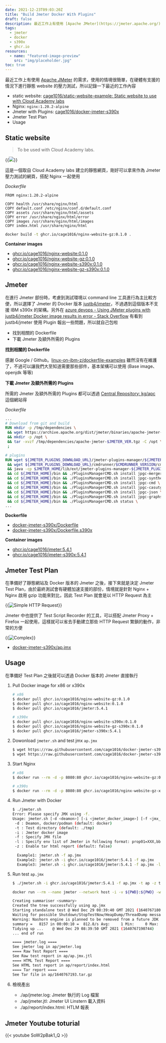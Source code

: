 ```yaml
---
date: 2021-12-23T09:03:20Z
title: "Build Jmeter Docker With Plugins"
draft: false
description: 最近工作上有使用 [Apache JMeter](https://jmeter.apache.org/) 的需求，使用的情境很簡單，在硬體有支援的情況下進行靜態 website 的壓力測試，所以記錄一下最近的工作內容
tags:
  - jmeter
  - docker
  - s390x
  - ghcr.io
resources:
  - name: "featured-image-preview"
    src: "img/placeholder.jpg" 
toc: true
---
```


<!--more-->

最近工作上有使用 [Apache JMeter](https://jmeter.apache.org/) 的需求，使用的情境很簡單，在硬體有支援的情況下進行靜態 website 的壓力測試，所以記錄一下最近的工作內容

- static website: [cage1016/static-website-example: Static website to use with Cloud Academy labs](https://github.com/cage1016/static-website-example)
- Nginx: `nginx:1.20.2-alpine`
- Jmeter with Plugins: [cage1016/docker-jmeter-s390x](https://github.com/cage1016/docker-jmeter-s390x)
- Jmeter Test Plan
- Usage

## Static website
> To be used with Cloud Academy labs.

{{<image src="./img/static_website.jpg">}}

這是一個取自 Cloud Academy labs 建立的靜態網頁，剛好可以拿來作為 Jmeter 壓力測試的網頁，搭配 Nginx 一起使用

_Dockerfile_

```dockefile
FROM nginx:1.20.2-alpine

COPY health /usr/share/nginx/html
COPY default.conf /etc/nginx/conf.d/default.conf
COPY assets /usr/share/nginx/html/assets
COPY error /usr/share/nginx/html/error
COPY images /usr/share/nginx/html/images
COPY index.html /usr/share/nginx/html
```

```sh
docker build -t ghcr.io/cage1016/nginx-website-gz:0.1.0 .
```

**Container images**

- [ghcr.io/cage1016/nginx-website:0.1.0](https://github.com/cage1016/static-website-example/pkgs/container/nginx-website)
- [ghcr.io/cage1016/nginx-website-gz:0.1.0](https://github.com/cage1016/static-website-example/pkgs/container/nginx-website-gz)
- [ghcr.io/cage1016/nginx-website-s390x:0.1.0](https://github.com/cage1016/static-website-example/pkgs/container/nginx-website-s390x)
- [ghcr.io/cage1016/nginx-website-gz-s390x:0.1.0](https://github.com/cage1016/static-website-example/pkgs/container/nginx-website-gz-s390x)

## Jmeter

在進行 Jmeter 部份時，考慮到測試環境以 command line 工具進行為主比較方便，所以選擇了 Jmeter 的 Docker 版本 [justb4/jmeter](https://hub.docker.com/r/justb4/jmeter/)，不過遇到這個版本不支援 IBM s390x 的架構。另外在 [azure devops - Using JMeter plugins with justb4/jmeter Docker image results in error - Stack Overflow](https://stackoverflow.com/questions/67911367/using-jmeter-plugins-with-justb4-jmeter-docker-image-results-in-error) 有看到 justb4/jmeter 使用 Plugin 報出一些問題，所以就自己包啦

- 找到相關的 Dockerfile
- 下載 Jmeter 及額外所需的 Plugins

**找到相關的 Dockerfile**

感謝 Google / Github。[linux-on-ibm-z/dockerfile-examples](https://github.com/linux-on-ibm-z/dockerfile-examples/blob/master/Archived/ApacheJMeter/Dockerfile) 雖然沒有在維護了，不過可以讓我們大至知道需要那些部件，基本架構可以使用 (Base image、openjdk 等等)

**下載 Jmeter 及額外所需的 Plugins**

所需的 Jmeter 及額外所需的 Plugins 都可以透過 [Central Repository: kg/apc](https://repo1.maven.org/maven2/kg/apc/) 這個網站得

_Dockerfile_

```dockerfile
...
# Download from git and build
RUN mkdir -p /tmp/dependencies \
 && wget https://archive.apache.org/dist/jmeter/binaries/apache-jmeter-$JMETER_VER.tgz -O /tmp/dependencies/apache-jmeter-$JMETER_VER.tgz \
 && mkdir -p /opt \
 && tar -xvzf /tmp/dependencies/apache-jmeter-$JMETER_VER.tgz -C /opt \
 ;

# plugins
RUN wget ${JMETER_PLUGINS_DOWNLOAD_URL}/jmeter-plugins-manager/${JMETER_PLUGINS_MANAGER_VERSION}/jmeter-plugins-manager-${JMETER_PLUGINS_MANAGER_VERSION}.jar -O $JMETER_HOME/lib/ext/jmeter-plugins-manager-${JMETER_PLUGINS_MANAGER_VERSION}.jar \
 && wget ${JMETER_PLUGINS_DOWNLOAD_URL}/cmdrunner/$CMDRUNNER_VERSION/cmdrunner-$CMDRUNNER_VERSION.jar -O $JMETER_HOME/lib/cmdrunner-$CMDRUNNER_VERSION.jar \
 && java -cp $JMETER_HOME/lib/ext/jmeter-plugins-manager-${JMETER_PLUGINS_MANAGER_VERSION}.jar org.jmeterplugins.repository.PluginManagerCMDInstaller \
 && cd ${JMETER_HOME}/bin && ./PluginsManagerCMD.sh install jpgc-mergeresults \
 && cd ${JMETER_HOME}/bin && ./PluginsManagerCMD.sh install jpgc-synthesis \
 && cd ${JMETER_HOME}/bin && ./PluginsManagerCMD.sh install jpgc-cmd \
 && cd ${JMETER_HOME}/bin && ./PluginsManagerCMD.sh install jpgc-casutg \
 && cd ${JMETER_HOME}/bin && ./PluginsManagerCMD.sh install jpgc-json \
 && cd ${JMETER_HOME}/bin && ./PluginsManagerCMD.sh install jpgc-graphs-additional \
 && cd ${JMETER_HOME}/bin && ./PluginsManagerCMD.sh status \
...
```

**Dockerfile**
- [docker-jmeter-s390x/Dockerfile](https://github.com/cage1016/docker-jmeter-s390x/blob/master/Dockerfile)
- [docker-jmeter-s390x/Dockerfile.s390x](https://github.com/cage1016/docker-jmeter-s390x/blob/master/Dockerfile.s390x)

**Container images**

- [ghcr.io/cage1016/jmeter:5.4.1](https://github.com/cage1016/docker-jmeter-s390x/pkgs/container/jmeter)
- [ghcr.io/cage1016/jmeter-s390x:5.4.1](https://github.com/cage1016/docker-jmeter-s390x/pkgs/container/jmeter-s390x)

## Jmeter Test Plan

在準備好了靜態網站及 Docker 版本的 Jmeter 之後，接下來就是決定 Jmeter Test Plan，由於最終測試會有硬體加速支援的部份，情境就是針對 Nginx + Nginx 啟用 gzip 功能來對比，因此 Test Plan 就會是以 HTTP Request 為主

{{<image src="./img/a.jpg" alt="Simple HTTP Request">}}

Jmeter 中也提供了 Test Script Recorder 的工具，可以搭配 Jmeter Proxy + Firefox 一起使用，這樣就可以省去手動建立那些 HTTP Request 繁鎖的動作，非常的方便

{{<image src="./img/placeholder.jpg" alt="Complex ">}}

- [docker-jmeter-s390x/ap.jmx](https://github.com/cage1016/docker-jmeter-s390x/blob/master/ap.jmx)

## Usage

在準備好 Test Plan 之後就可以透過 Docker 版本的 Jmeter 直接執行

1. Pull Docker image for x86 or x390x
    ```bash
    # x86
    $ docker pull ghcr.io/cage1016/nginx-website-gz:0.1.0
    $ docker pull ghcr.io/cage1016/nginx-website:0.1.0
    $ docker pull ghcr.io/cage1016/jmeter:5.4.1
    
    # s390x
    $ docker pull ghcr.io/cage1016/nginx-website-s390x:0.1.0
    $ docker pull ghcr.io/cage1016/nginx-website-gz-s390x:0.1.0
    $ docker pull ghcr.io/cage1016/jmeter-s390x:5.4.1
    ```

1. Dowonload `jmeter.sh` and test jmx `ap.jmx`

    ```bash
    $ wget https://raw.githubusercontent.com/cage1016/docker-jmeter-s390x/master/jmeter.sh && chmod +x jmeter.sh
    $ wget https://raw.githubusercontent.com/cage1016/docker-jmeter-s390x/master/ap.jmx
    ```

1. Start Nginx
    ```bash
    # x86
    $ docker run --rm -d -p 8080:80 ghcr.io/cage1016/nginx-website-gz:0.1.0

    # x390s
    $ docker run --rm -d -p 8080:80 ghcr.io/cage1016/nginx-website-gz-x390s:0.1.0
    ```

1. Run Jmeter with Docker
    ```sh
    $ ./jmeter.sh
    Error: Please specify JMX using -f.
    Usage: jmeter.sh [-d <deamon>] [-i <jmeter_docker_image>] [-f <jmx_file>] [-t <test_folder>] [-z <enable_tar_html>]     [-l <jmeterVariablesList>]
     -d : Deamon, docker/podman (default: docker)
     -t : Test directory (default: ./tmp)
     -i : Jmeter docker image
     -f : Specify JMX file
     -l : Specify env list of Jmeter in following format: prop01=XXX,bbb=YYY,ccc=ZZZ
     -z : Enable tar html report (default: false)

      Example1: jmeter.sh -f ap.jmx
      Example2: jmeter.sh -i ghcr.io/cage1016/jmeter:5.4.1 -f ap.jmx
      Example3: jmeter.sh -i ghcr.io/cage1016/jmeter:5.4.1 -f ap.jmx -l prop01=XXX,prop02=YYY
    ```
1. Run test `ap.jmx`
    ```bash
    $ ./jmeter.sh -i ghcr.io/cage1016/jmeter:5.4.1 -f ap.jmx -t ap -z true -l TARGET_HOST=localhost,TARGET_PORT=8080,THREADS=1,RAMD_UP=1,DURATION=10
    
    docker run --rm --name jmeter --network host -i -v ${PWD}:${PWD} -w ${PWD} ghcr.io/cage1016/jmeter:5.4.1 ap.jmx -l ap/jmeter.jtl -j ap/jmeter.log   -JTARGET_HOST=localhost -JTARGET_PORT=8080 -JTHREADS=1 -JRAMD_UP=1 -JDURATION=10 -o ap/report -e
    
    Creating summariser <summary>
    Created the tree successfully using ap.jmx
    Starting standalone test @ Wed Dec 29 08:39:40 GMT 2021 (1640767180391)
    Waiting for possible Shutdown/StopTestNow/HeapDump/ThreadDump message on port 4445
    Warning: Nashorn engine is planned to be removed from a future JDK release
    summary =   8157 in 00:00:10 =  812.8/s Avg:     1 Min:     0 Max:    36 Err:     0 (0.00%)
    Tidying up ...    @ Wed Dec 29 08:39:50 GMT 2021 (1640767190744)
    ... end of run
    
    ==== jmeter.log ====
    See jmeter log in ap/jmeter.log
    ==== Raw Test Report ====
    See Raw test report in ap/ap.jmx.jtl
    ==== HTML Test Report ====
    See HTML test report in ap/report/index.html
    ==== Tar report ====
    See Tar file in ap/1640767193.tar.gz
    ```

1. 檢視產出
   - ./ap/jmeter.log: Jmeter 執行的 Log 檔案
   - ./ap/jmeter.jtl: Jmeter UI Linstern 載入資料
   - ./ap/report/index.html: HTLM 報表

## Jmeter Youtube toturial

{{< youtube SoW2pBak1_Q >}}